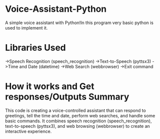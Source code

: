 # Voice-Assistant-Python
A simple voice assistant with Python!In this program very basic python is used to implement it.

# Libraries Used
->Speech Recognition (speech_recognition)
->Text-to-Speech (pyttsx3)
->Time and Date (datetime)
->Web Search (webbrowser)
->Exit command

# How it works and Get responses/Outputs Summary
This code is creating a voice-controlled assistant that can respond to greetings, tell the time and date, perform web searches, and handle some basic commands.
It combines speech recognition (speech_recognition), text-to-speech (pyttsx3), and web browsing (webbrowser) to create an interactive experience.

